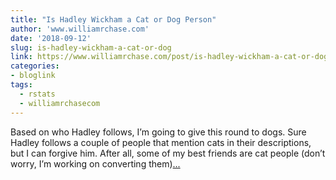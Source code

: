 ```yaml
---
title: "Is Hadley Wickham a Cat or Dog Person"
author: 'www.williamrchase.com'
date: '2018-09-12'
slug: is-hadley-wickham-a-cat-or-dog
link: https://www.williamrchase.com/post/is-hadley-wickham-a-cat-or-dog-person-a-twitter-tidytext-analysis/
categories:
- bloglink
tags:
  - rstats
  - williamrchasecom
---
```


Based on who Hadley follows, I’m going to give this round to dogs. Sure Hadley follows a couple of people that mention cats in their descriptions, but I can forgive him. After all, some of my best friends are cat people (don’t worry, I’m working on converting them)[... <i class="fas fa-external-link-alt"></i>](https://www.williamrchase.com/post/is-hadley-wickham-a-cat-or-dog-person-a-twitter-tidytext-analysis/)

